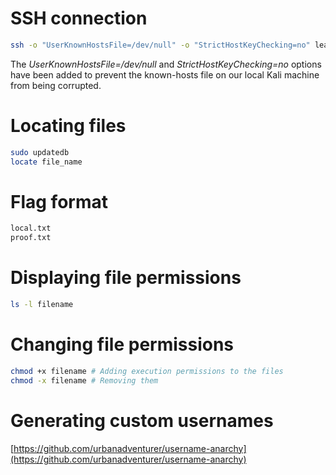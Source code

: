 # SSH connection

```bash
ssh -o "UserKnownHostsFile=/dev/null" -o "StrictHostKeyChecking=no" learner@192.168.50.52
```

The _UserKnownHostsFile=/dev/null_ and _StrictHostKeyChecking=no_ options have been added to prevent the known-hosts file on our local Kali machine from being corrupted.

# Locating files

```bash
sudo updatedb
locate file_name
```

# Flag format

```bash
local.txt
proof.txt
```

# Displaying file permissions

```bash
ls -l filename
```

# Changing file permissions

```bash
chmod +x filename # Adding execution permissions to the files
chmod -x filename # Removing them
```

# Generating custom usernames

[https://github.com/urbanadventurer/username-anarchy](https://github.com/urbanadventurer/username-anarchy)
